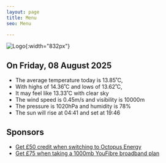 ```yaml
---
layout: page
title: Menu
seo: Menu

---
```


![Logo](/images/logo.jpg){:width="832px"}

<!-- weather_marker starts -->
## On Friday, 08 August 2025

- The average temperature today is 13.85˚C,
- With highs of 14.36˚C and lows of 13.62˚C,
- It may feel like 13.33˚C with clear sky
- The wind speed is 0.45m/s and visibility is 10000m
- The pressure is 1020hPa and humidity is 78%
- The sun will rise at 04:41 and set at 19:46

<!-- weather_marker ends -->

## Sponsors

- [Get £50 credit when switching to Octopus Energy](https://bit.ly/3oD1nnS)
- [Get £75 when taking a 1000mb YouFibre broadband plan](https://aklam.io/91zWhU?)
